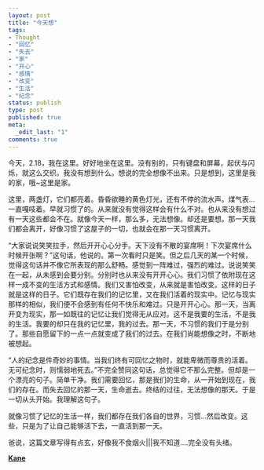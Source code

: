 ```yaml
---
layout: post
title: "今天想"
tags:
- Thought
- "回忆"
- "失去"
- "家"
- "开心"
- "感情"
- "改变"
- "生活"
- "纪念"
status: publish
type: post
published: true
meta:
  _edit_last: "1"
comments: true
---
```

今天，2.18，我在这里。好好地坐在这里。没有别的，只有键盘和屏幕，起伏与闪烁，就这么交织。我没有想到什么。想说的完全想像不出来。只是想到，这里是我的家，哦~这里是家。

这里，两盏灯，它们都亮着。昏昏欲睡的黄色灯光，还有不停的流水声。煤气表...一直嘎吱着。早就习惯了的。从来就没有觉得这样会有什么不对。也从来没有想过有一天这些都会不在。就像今天一样，那么多，无法想像。却还是要想。那一天我们都会离开，好像习惯了这屋子的一切，也就会在那一天习惯离开。

“大家说说笑笑拉手，然后开开心心分手。天下没有不散的宴席啊！下次宴席什么时候开张啊？”这句话，他说的。第一次看时只是笑。但之后几天的某一个时候，觉得这句话并不像它所表现的那么舒畅。感觉到一阵难过，强烈的难过。说说笑笑在一起，从未感到会要分别。分别时也从来没有开开心心。我们习惯了依附现在这样一成不变的生活方式和感情。我们又害怕改变，从来就是害怕改变。这样的日子就是这样的日子。它们既存在我们的记忆里，又在我们活着的现实中。记忆与现实那样的相似，我们便不会感到有任何不快乐和难过。只是开开心心。那一天，当离开变为现实，那一如既往的记忆让我们觉得无从应对。这不是我要的生活，不是我的生活。我要的却只在我的记忆里，我的过去。那一天，不习惯的我们于是分别了。那些自愿留下的一点一点就变成了我们的过去。在我们尚能想像之时，不断地被想起。

“人的纪念是件奇妙的事情。当我们终有可回忆之物时，就能卑微而尊贵的活着。无可纪念时，则懦弱地死去。”不完全赞同这句话，总觉得它不那么完整。但却是一个漂亮的句子。简单干净。我们需要回忆，那是我们的生命，从一开始到现在，我们的存在。而失去回忆的那一天，生命逝去。终结的过往，无法想像的那天。于是一切从头开始。我理解这句子。

就像习惯了记忆的生活一样，我们都存在我们各自的世界，习惯...然后改变。这些，只是为了让自己能够活下去，一直活到那一天。

爸说，这篇文章写得有点玄，好像我不食烟火|||我不知道....完全没有头绪。

**[Kane](mailto:kaneks@hotmail.com)**
